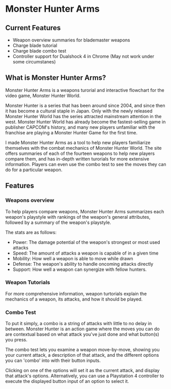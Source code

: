 # Monster Hunter Arms

## Current Features

* Weapon overview summaries for blademaster weapons
* Charge blade tutorial
* Charge blade combo test
* Controller support for Dualshock 4 in Chrome (May not work under some circumstanes)


## What is Monster Hunter Arms?

Monster Hunter Arms is a weapons turorial and interactive flowchart for the video game, Monster Hunter World.

Monster Hunter is a series that has been around since 2004, and since then it has become a cultural staple in Japan. Only with the newly released Monster Hunter World has the series attracted mainstream attention in the west. Monster Hunter World has already become the fastest-selling game in publisher CAPCOM's history, and many new players unfamiliar with the franchise are playing a Monster Hunter Game for the first time.

I made Monster Hunter Arms as a tool to help new players familiarize themselves with the combat mechanics of Monster Hunter World. The site offers summaries of each of the fourteen weapons to help new players compare them, and has in-depth written turorials for more extensive information. Players can even use the combo test to see the moves they can do for a particular weapon.


## Features

### Weapons overview

To help players compare weapons, Monster Hunter Arms summarizes each weapon's playstyle with rankings of the weapon's general attributes, followed by a summary of the weapon's playstyle.

The stats are as follows:

* Power: The damage potential of the weapon's strongest or most used attacks
* Speed: The amount of attacks a weapon is capable of in a given time
* Mobility: How well a weapon is able to move while drawn
* Defense: The weapon's ability to handle oncoming attacks directly
* Support: How well a weapon can synergize with fellow hunters.


### Weapon Tutorials

For more comprehensive information, weapon turtorials explain the mechanics of a weapon, its attacks, and how it should be played.


### Combo Test

To put it simply, a combo is a string of attacks with little to no delay in between. Monster Hunter is an action game where the moves you can do are contextual based on what attack you've just done and what button(s) you press.

The combo test lets you examine a weapon move-by-move, showing you your current attack, a description of that attack, and the different options you can 'combo' into with their button inputs.

Clicking on one of the options will set it as the current attack, and display that attack's options. Alternatively, you can use a Playstation 4 controller to execute the displayed button input of an option to select it.
